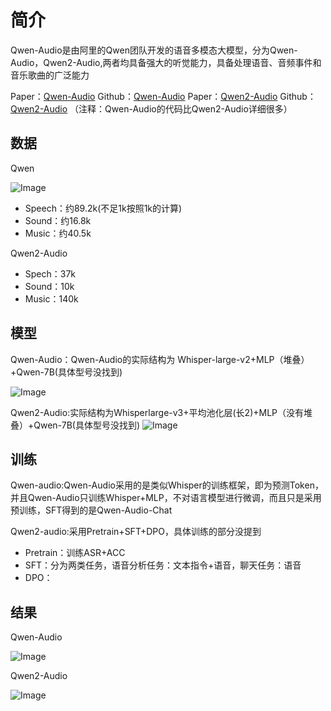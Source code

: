 # 简介

Qwen-Audio是由阿里的Qwen团队开发的语音多模态大模型，分为Qwen-Audio，Qwen2-Audio,两者均具备强大的听觉能力，具备处理语音、音频事件和音乐歌曲的广泛能力

Paper：[Qwen-Audio](https://arxiv.org/abs/2311.07919)
Github：[Qwen-Audio](https://github.com/QwenLM/Qwen-Audio)
Paper：[Qwen2-Audio](https://arxiv.org/abs/2407.10759)
Github：[Qwen2-Audio](https://github.com/QwenLM/Qwen2-Audio)
（注释：Qwen-Audio的代码比Qwen2-Audio详细很多）
## 数据

Qwen

![Image](https://github.com/user-attachments/assets/2d2e32e9-ff90-45b4-a828-8665cfbd4e71)

- Speech：约89.2k(不足1k按照1k的计算)
- Sound：约16.8k
- Music：约40.5k

Qwen2-Audio
- Spech：37k
- Sound：10k
- Music：140k
## 模型
Qwen-Audio：Qwen-Audio的实际结构为 Whisper-large-v2+MLP（堆叠）+Qwen-7B(具体型号没找到)

![Image](https://github.com/user-attachments/assets/bc90e9ea-03b4-4169-8e5c-2ceb00658cc1)

Qwen2-Audio:实际结构为Whisperlarge-v3+平均池化层(长2)+MLP（没有堆叠）+Qwen-7B(具体型号没找到)
![Image](https://github.com/user-attachments/assets/6319993a-5269-4a2b-82cc-00ed24b690e7)
## 训练
Qwen-audio:Qwen-Audio采用的是类似Whisper的训练框架，即为预测Token，并且Qwen-Audio只训练Whisper+MLP，不对语言模型进行微调，而且只是采用预训练，SFT得到的是Qwen-Audio-Chat

Qwen2-audio:采用Pretrain+SFT+DPO，具体训练的部分没提到
- Pretrain：训练ASR+ACC
- SFT：分为两类任务，语音分析任务：文本指令+语音，聊天任务：语音
- DPO：
## 结果
Qwen-Audio

![Image](https://github.com/user-attachments/assets/781b1d46-34a6-46fb-ab4e-bdc066b3a0fd)

Qwen2-Audio

![Image](https://github.com/user-attachments/assets/ee9a8c6c-42c7-4e6c-a6f9-abff8216c6b1)